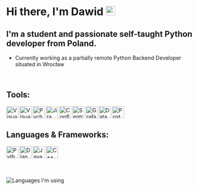 ### <h1>Hi there, I'm Dawid <img src="https://media.giphy.com/media/hvRJCLFzcasrR4ia7z/giphy.gif" width="25px"></h1>

## I'm a student and passionate self-taught Python developer from Poland.
- Currently working as a partially remote Python Backend Developer situated in Wrocław

<br>

## Tools:

<img align="left" alt="VisualStudio" width="32px" src="https://user-images.githubusercontent.com/58686770/118040368-ba1bea00-b371-11eb-9d8b-14afc4734fdf.png">
<img align="left" alt="VisualStudioCode" width="32px" src="https://user-images.githubusercontent.com/58686770/118040413-c30cbb80-b371-11eb-9755-561b6be4a0ce.png">
<img align="left" alt="Pycharm" width="32px" src="https://user-images.githubusercontent.com/58686770/216852555-e7dc91c0-8da7-4d77-b712-b1a3afd355ef.png">
<img align="left" alt="Jira" width="32px" src="https://user-images.githubusercontent.com/58686770/216851847-89801c61-b89b-4afb-84de-7366ed1b0114.png">
<img align="left" alt="Confluence" width="32px" src="https://user-images.githubusercontent.com/58686770/216851819-f74c5e0d-e49b-4871-91b9-676fb40c3c75.png">
<img align="left" alt="Sentry" width="32px" src="https://user-images.githubusercontent.com/58686770/216851864-6f7ba80e-bb98-4624-9bad-dbc102322b14.png">
<img align="left" alt="Grafana" width="32px" src="https://user-images.githubusercontent.com/58686770/216852718-396824fa-214c-4895-a5fa-24184d46a3d0.png">
<img align="left" alt="DataDog" width="32px" src="https://user-images.githubusercontent.com/58686770/216851906-2f5d4722-e779-4eae-9ef2-db7ecd6d53dc.png">
<img align="left" alt="Postman" width="32px" src="https://user-images.githubusercontent.com/58686770/216851920-42c3e7ae-75d3-44f2-89f1-a460e0f09e5c.png">

<br><br>

## Languages & Frameworks:

<img align="left" alt="Python" width="32px" src="https://user-images.githubusercontent.com/58686770/117436962-dc57d700-af2f-11eb-977a-7ae1a9e90bde.png">
<img align="left" alt="Django" width="32px" src="https://user-images.githubusercontent.com/58686770/117437138-1a54fb00-af30-11eb-9617-48b28eb70aa5.jpg">
<!-- <img align="left" alt="DjangoRestFramework" width="64px" src="https://user-images.githubusercontent.com/58686770/216852795-b8b77fa6-048c-47c2-8722-c6561c8a2c4f.png"> -->
<!-- <img align="left" alt="FastAPI" width="128px" src="https://user-images.githubusercontent.com/58686770/216852801-35d75c22-24a7-4bb7-96f5-370d3b88e1c6.png"> -->
<img align="left" alt="JavaScript" width="32px" src="https://user-images.githubusercontent.com/58686770/117439447-22626a00-af33-11eb-8336-42e9489ecc52.png">
<img align="left" alt="C++" width="32px" src="https://user-images.githubusercontent.com/58686770/118042455-62cb4900-b374-11eb-9c1c-6d891d1d4a2e.png">

<br><br><br><br>

![Languages I'm using](https://github-readme-stats-anuraghazra1.vercel.app/api/top-langs/?username=xdawxd&layout=compact&theme=material-palenight)
